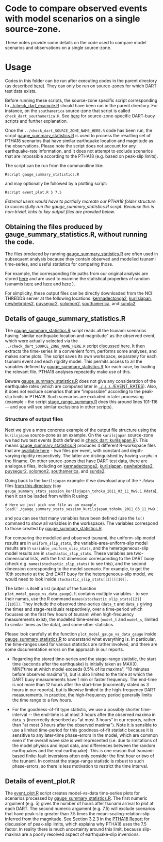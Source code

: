 # Code to compare observed events with model scenarios on a single source-zone.

These notes provide some details on the code used to compare model scenarios and observations on a single source-zone. 

# Usage

Codes in this folder can be run after executing codes in the parent directory (as described [here](../README.md)). They can only be run on source-zones for which DART test data exists. 

Before running these scripts, the source-zone specific script corresponding to [../check_dart_example.R](../check_dart_example.R) should have been run in the parent directory. For instance, on the `southamerica` source-zone that script is called `check_dart_southamerica.R`. See [here](../../../dart_check_codes) for source-zone-specific DART-buoy scripts and further explanation. 

Once the `../check_dart_SOURCE_ZONE_NAME_HERE.R` code has been run, the script [gauge_summary_statistics.R](./gauge_summary_statistics.R) is used to process the resulting set of PTHA18 scenarios that have similar earthquake location and magnitude as the observations. Please note the script does not account for any earthquake-rate information, and it does not attempt to exclude scenarios that are impossible according to the PTHA18 (e.g. based on peak-slip limits). 

The script can be run from the commandline like:

    Rscript gauge_summary_statistics.R

and may optionally be followed by a plotting script:

    Rscript event_plot.R 5 7.5

*External users would have to partially recreate our PTHA18 folder structure to successfully run the gauge_summary_statistics.R script. Because this is non-trivial, links to key output files are provided below*.

## Obtaining the files produced by gauge_summary_statistics.R, without running the code.

The files produced by running [gauge_summary_statistics.R](gauge_summary_statistics.R) are often used in subsequent analysis because they contain observed and modelled tsunami time-series, and useful statistics for comparing those. 

For example, the corresponding file paths from our original analysis are stored [here](../../../../EVENT_RATES/config_DART_test_files.R) and are used to examine the statistical properties of random tsunamis [here](../../../../EVENT_RATES/stage_range_summary.R) and [here](../../../../EVENT_RATES/event_properties_and_GOF.R) and [here](../../../../EVENT_RATES/event_dart_coverage_vs_distance.R) ). 

For simplicity, these output files can be directly downloaded from the NCI THREDDS server at the following locations: [kermadectonga2](https://thredds.nci.org.au/thredds/catalog/fj6/PTHA/AustPTHA_1/SOURCE_ZONES/kermadectonga2/TSUNAMI_EVENTS/plots/catalog.xml),
[kurilsjapan](https://thredds.nci.org.au/thredds/catalog/fj6/PTHA/AustPTHA_1/SOURCE_ZONES/kurilsjapan/TSUNAMI_EVENTS/plots/catalog.xml), 
[newhebrides2](https://thredds.nci.org.au/thredds/catalog/fj6/PTHA/AustPTHA_1/SOURCE_ZONES/newhebrides2/TSUNAMI_EVENTS/plots/catalog.xml), 
[puysegur2](https://thredds.nci.org.au/thredds/catalog/fj6/PTHA/AustPTHA_1/SOURCE_ZONES/puysegur2/TSUNAMI_EVENTS/plots/catalog.xml), 
[solomon2](https://thredds.nci.org.au/thredds/catalog/fj6/PTHA/AustPTHA_1/SOURCE_ZONES/solomon2/TSUNAMI_EVENTS/plots/catalog.xml), 
[southamerica](https://thredds.nci.org.au/thredds/catalog/fj6/PTHA/AustPTHA_1/SOURCE_ZONES/southamerica/TSUNAMI_EVENTS/plots/catalog.xml), and
[sunda2](https://thredds.nci.org.au/thredds/catalog/fj6/PTHA/AustPTHA_1/SOURCE_ZONES/sunda2/TSUNAMI_EVENTS/plots/catalog.xml).


## Details of gauge_summary_statistics.R

The [gauge_summary_statistics.R](gauge_summary_statistics.R) script reads all the tsunami scenarios having "similar earthquake location and magnitude" as the observed event, which were actually selected via the `../check_dart_SOURCE_ZONE_NAME_HERE.R` script [discussed here](../../../dart_check-codes). It then extracts the time-series in a convenient form, performs some analyses, and makes some plots. The script saves its own workspace, separately for each tsunami event and each rigidity model. This permits access to all the variables defined by [gauge_summary_statistics.R](./gauge_summary_statistics.R) for each case, by loading the relevant file. PTHA18 analyses repeatedly make use of this.

Beware [gauge_summary_statistics.R](gauge_summary_statistics.R) does not give any consideration of the earthquake rates (which are computed later in [../../../../EVENT_RATES](../../../../EVENT_RATES)). Also, it does not exclude scenarios that are "impossible" according to the peak-slip limits in PTHA18. Such scenarios are excluded in later processing (example - the script [stage_range_summary.R](../../../../EVENT_RATES/stage_range_summary.R) does this around lines 101-116 -- and you will see similar exclusions in other scripts). 

### Structure of output files 

Next we give a more concrete example of the output file structure using the `kurilsjapan` source-zone as an example. On the `kurilsjapan` source-zone we had two test events (both defined in [check_dart_kurilsjapan.R](../../../dart_check_codes/check_dart_kurilsjapan.R)). This means [gauge_summary_statistics.R](gauge_summary_statistics.R) produces 4 different R-workspace files that are [available here](https://thredds.nci.org.au/thredds/catalog/fj6/PTHA/AustPTHA_1/SOURCE_ZONES/kurilsjapan/TSUNAMI_EVENTS/plots/catalog.xml) - two files per event, with constant and depth-varying rigidity respectively. The latter are distinguished by having `varyMu` in the filname. On other source-zones that have DART test data, there are analogous files, including on [kermadectonga2](https://thredds.nci.org.au/thredds/catalog/fj6/PTHA/AustPTHA_1/SOURCE_ZONES/kermadectonga2/TSUNAMI_EVENTS/plots/catalog.xml),
[kurilsjapan](https://thredds.nci.org.au/thredds/catalog/fj6/PTHA/AustPTHA_1/SOURCE_ZONES/kurilsjapan/TSUNAMI_EVENTS/plots/catalog.xml), 
[newhebrides2](https://thredds.nci.org.au/thredds/catalog/fj6/PTHA/AustPTHA_1/SOURCE_ZONES/newhebrides2/TSUNAMI_EVENTS/plots/catalog.xml), 
[puysegur2](https://thredds.nci.org.au/thredds/catalog/fj6/PTHA/AustPTHA_1/SOURCE_ZONES/puysegur2/TSUNAMI_EVENTS/plots/catalog.xml), 
[solomon2](https://thredds.nci.org.au/thredds/catalog/fj6/PTHA/AustPTHA_1/SOURCE_ZONES/solomon2/TSUNAMI_EVENTS/plots/catalog.xml), 
[southamerica](https://thredds.nci.org.au/thredds/catalog/fj6/PTHA/AustPTHA_1/SOURCE_ZONES/southamerica/TSUNAMI_EVENTS/plots/catalog.xml), and
[sunda2](https://thredds.nci.org.au/thredds/catalog/fj6/PTHA/AustPTHA_1/SOURCE_ZONES/sunda2/TSUNAMI_EVENTS/plots/catalog.xml).

Going back to the `kurilsjapan` example: if we download any of the `*.Rdata` files [from this directory](https://thredds.nci.org.au/thredds/catalog/fj6/PTHA/AustPTHA_1/SOURCE_ZONES/kurilsjapan/TSUNAMI_EVENTS/plots/catalog.xml) (say `gauge_summary_stats_session_kurilsjapan_tohoku_2011_03_11_Mw9.1.Rdata`), then it can be loaded from within R using:
    
    # Here we just pick one file as an example
    load('./gauge_summary_stats_session_kurilsjapan_tohoku_2011_03_11_Mw9.1.Rdata')

and you can see that many variables have been defined (use the `ls()` command to show all variables in the workspace). The variables correspond to those created by [gauge_summary_statistics.R](./gauge_summary_statistics.R). 

For comparing the modelled and observed tsunami, the uniform-slip model results are in `uniform_slip_stats`, the variable-area-uniform-slip model results are in `variable_uniform_slip_stats`, and the heterogeneous-slip model results are in `stochastic_slip_stats`. These variables are two-dimensional lists, with the first dimension corresponding to the DART buoy (check e.g. `names(stochastic_slip_stats)` to see this), and the second dimension corresponding to the model scenario. For example, to get the 10th scenario at the 2nd DART buoy for the heterogeneous-slip model, we would need to look inside `stochastic_slip_stats[[2]][[10]]`. 

The latter is itself a list (output of the function `plot_model_gauge_vs_data_gauge`). It contains multiple variables - to see their names, use the R command `names(stochastic_slip_stats[[2]][[10]])`. They include the observed time-series (`data_t` and `data_s` giving the times and stage-residuals respectively, over a time-period which focusses on the first few hours of tsunami when high-frequency measurements exist), the modelled time-series (`model_t` and `model_s`, limited to similar times as the data), and some other statistics.  

Please look carefully at the function `plot_model_gauge_vs_data_gauge` inside [gauge_summary_statistics.R](./gauge_summary_statistics.R) to understand what everything is. In particular, the time-ranges used for various statistics are rather involved, and there are some documentation errors on the approach in our reports. 

* Regarding the stored time-series and the stage-range statistic, the start time (seconds after the earthquake) is initially taken as MAX(0, MIN("time at which model exceeds 0.5% of its maxima", "10 minutes before observed maxima")), but is also limited to the time at which the DART buoy measurements have 1 min or faster frequency. The end-time is not more than 12 hours after the start-time (incorrectly stated as 3 hours in our reports), but is likewise limited to the high-frequency DART measurements. In practice, the high-frequency period generally limits the time range to a few hours. 

* For the goodness-of-fit type statistic, we use a possibly shorter time-interval -- the end-time is at most 3 hours after the observed maxima in `data_s` (incorrectly described as "at most 3 hours" in our reports, rather than "at most 3 hours after the observed maxima"). Note it is sensible to use a limited time-period for this goodness-of-fit statistic because it is sensitive to any later-time phase-errors in the model, which are common even if the overall wave size is well represented (i.e. due to limitations of the model physics and input data, and differences between the random earthquakes and the real earthquake). This is one reason that tsunami-based finite-fault inversions often only consider the first hour or two of the tsunami. In contrast the stage-range statistic is robust to such phase-errors, so there is less motivation to restrict the time interval.

## Details of event_plot.R

The [event_plot.R](event_plot.R) script creates model-vs-data time-series plots for scenarios processed by [gauge_summary_statistics.R](gauge_summary_statistics.R). The first numeric argument (e.g. 5) gives the number of hours after tsunami arrival to plot at each DART. The second numeric argument (e.g. 7.5) will exclude scenarios that have peak-slip greater than 7.5 times the mean-scaling-relation-slip inferred from the magnitude. See Section 3.2.3 in the [PTHA18 Report]() for discussion of peak-slip limits, which explains why PTHA18 uses the 7.5 factor. In reality there is much uncertainty around this limit, because slip-maxima are a poorly resolved aspect of earthquake-slip inversions. 

